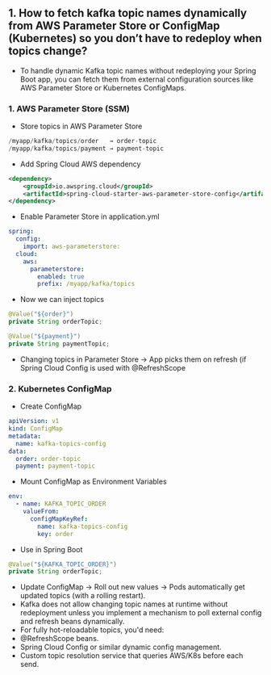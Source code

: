 ## 1. How to fetch kafka topic names dynamically from AWS Parameter Store or ConfigMap (Kubernetes) so you don’t have to redeploy when topics change?

- To handle dynamic Kafka topic names without redeploying your Spring Boot app, you can fetch them from external configuration sources like AWS Parameter Store or Kubernetes ConfigMaps.

### **1. AWS Parameter Store (SSM)**

- Store topics in AWS Parameter Store

```swift
/myapp/kafka/topics/order   → order-topic
/myapp/kafka/topics/payment → payment-topic
```

- Add Spring Cloud AWS dependency

```xml
<dependency>
    <groupId>io.awspring.cloud</groupId>
    <artifactId>spring-cloud-starter-aws-parameter-store-config</artifactId>
</dependency>
```

- Enable Parameter Store in application.yml

```yaml
spring:
  config:
    import: aws-parameterstore:
  cloud:
    aws:
      parameterstore:
        enabled: true
        prefix: /myapp/kafka/topics
```

- Now we can inject topics

```java
@Value("${order}")
private String orderTopic;

@Value("${payment}")
private String paymentTopic;
```

- Changing topics in Parameter Store → App picks them on refresh (if Spring Cloud Config is used with @RefreshScope

### **2. Kubernetes ConfigMap**
- Create ConfigMap
```yaml
apiVersion: v1
kind: ConfigMap
metadata:
  name: kafka-topics-config
data:
  order: order-topic
  payment: payment-topic
```
- Mount ConfigMap as Environment Variables
```yaml
env:
  - name: KAFKA_TOPIC_ORDER
    valueFrom:
      configMapKeyRef:
        name: kafka-topics-config
        key: order
```
- Use in Spring Boot
```java
@Value("${KAFKA_TOPIC_ORDER}")
private String orderTopic;
```
- Update ConfigMap → Roll out new values → Pods automatically get updated topics (with a rolling restart).
- Kafka does not allow changing topic names at runtime without redeployment unless you implement a mechanism to poll external config and refresh beans dynamically.
- For fully hot-reloadable topics, you'd need:
- @RefreshScope beans.
- Spring Cloud Config or similar dynamic config management.
- Custom topic resolution service that queries AWS/K8s before each send.